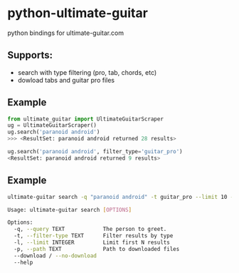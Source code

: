python-ultimate-guitar
==============

python bindings for ultimate-guitar.com

Supports:
----------
- search with type filtering (pro, tab, chords, etc)
- dowload tabs and guitar pro files


Example
-------
```python
from ultimate_guitar import UltimateGuitarScraper
ug = UltimateGuitarScraper()
ug.search('paranoid android')
>>> <ResultSet: paranoid android returned 28 results>

ug.search('paranoid android', filter_type='guitar_pro')
<ResultSet: paranoid android returned 9 results>

```



Example
-------
```bash
ultimate-guitar search -q "paranoid android" -t guitar_pro --limit 10 --download 

Usage: ultimate-guitar search [OPTIONS]

Options:
  -q, --query TEXT            The person to greet.
  -t, --filter-type TEXT      Filter results by type
  -l, --limit INTEGER         Limit first N results
  -p, --path TEXT             Path to downloaded files
  --download / --no-download
  --help       

```
